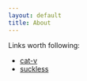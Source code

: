 ```yaml
---
layout: default
title: About
---
```

Links worth following:

+   [cat-v](http://cat-v.org/)
+   [suckless](http://suckless.org/)
